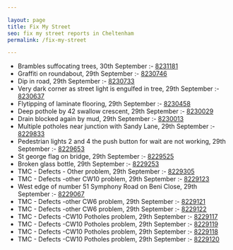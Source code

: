 ```yaml
---

layout: page
title: Fix My Street
seo: fix my street reports in Cheltenham
permalink: /fix-my-street

---
```


<!-- fix_marker starts -->

- Brambles suffocating trees, 30th September :- [8231181](https://www.fixmystreet.com/report/8231181)
- Graffiti on roundabout, 29th September :- [8230746](https://www.fixmystreet.com/report/8230746)
- Dip in road, 29th September :- [8230733](https://www.fixmystreet.com/report/8230733)
- Very dark corner as street light is engulfed in tree, 29th September :- [8230637](https://www.fixmystreet.com/report/8230637)
- Flytipping of laminate flooring, 29th September :- [8230458](https://www.fixmystreet.com/report/8230458)
- Deep pothole by 42 swallow crescent, 29th September :- [8230029](https://www.fixmystreet.com/report/8230029)
- Drain blocked again by mud, 29th September :- [8230013](https://www.fixmystreet.com/report/8230013)
- Multiple potholes near junction with Sandy Lane, 29th September :- [8229833](https://www.fixmystreet.com/report/8229833)
- Pedestrian lights 2 and 4 the push button for wait are not working, 29th September :- [8229653](https://www.fixmystreet.com/report/8229653)
- St george flag on bridge, 29th September :- [8229525](https://www.fixmystreet.com/report/8229525)
- Broken glass bottle, 29th September :- [8229253](https://www.fixmystreet.com/report/8229253)
- TMC - Defects - Other problem, 29th September :- [8229305](https://www.fixmystreet.com/report/8229305)
- TMC - Defects -other CW10 problem, 29th September :- [8229123](https://www.fixmystreet.com/report/8229123)
- West edge of number 51 Symphony Road on Beni Close, 29th September :- [8229067](https://www.fixmystreet.com/report/8229067)
- TMC - Defects -other CW6 problem, 29th September :- [8229121](https://www.fixmystreet.com/report/8229121)
- TMC - Defects -other CW6 problem, 29th September :- [8229122](https://www.fixmystreet.com/report/8229122)
- TMC - Defects -CW10 Potholes problem, 29th September :- [8229117](https://www.fixmystreet.com/report/8229117)
- TMC - Defects -CW10 Potholes problem, 29th September :- [8229119](https://www.fixmystreet.com/report/8229119)
- TMC - Defects -CW10 Potholes problem, 29th September :- [8229118](https://www.fixmystreet.com/report/8229118)
- TMC - Defects -CW10 Potholes problem, 29th September :- [8229120](https://www.fixmystreet.com/report/8229120)

<!-- fix_marker ends -->